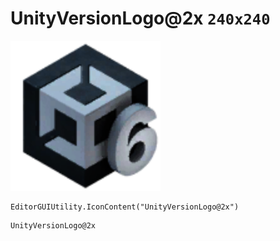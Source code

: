 # UnityVersionLogo@2x `240x240`
<img src="/img/UnityVersionLogo.png" width=240 height=240>

``` CSharp
EditorGUIUtility.IconContent("UnityVersionLogo@2x")
```
```
UnityVersionLogo@2x
```
